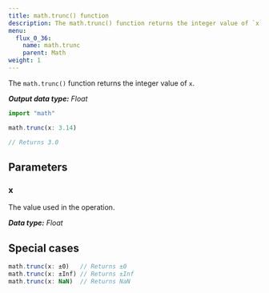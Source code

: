 ```yaml
---
title: math.trunc() function
description: The math.trunc() function returns the integer value of `x`.
menu:
  flux_0_36:
    name: math.trunc
    parent: Math
weight: 1
---
```


The `math.trunc()` function returns the integer value of `x`.

_**Output data type:** Float_

```js
import "math"

math.trunc(x: 3.14)

// Returns 3.0
```

## Parameters

### x
The value used in the operation.

_**Data type:** Float_

## Special cases
```js
math.trunc(x: ±0)   // Returns ±0
math.trunc(x: ±Inf) // Returns ±Inf
math.trunc(x: NaN)  // Returns NaN
```
